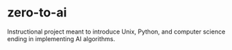 # zero-to-ai
Instructional project meant to introduce Unix, Python, and computer science ending in implementing AI algorithms.
